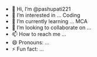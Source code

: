 - 👋 Hi, I’m @pashupati221
- 👀 I’m interested in ... Coding
- 🌱 I’m currently learning ... MCA
- 💞️ I’m looking to collaborate on ...
- 📫 How to reach me ...
- 😄 Pronouns: ...
- ⚡ Fun fact: ...

<!---
pashupati221/pashupati221 is a ✨ special ✨ repository because its `README.md` (this file) appears on your GitHub profile.
You can click the Preview link to take a look at your changes.
--->
